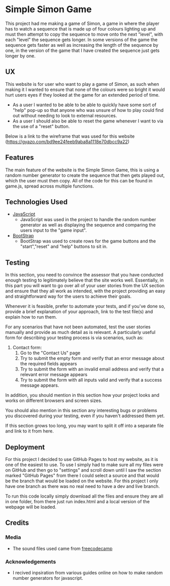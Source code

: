 # Simple Simon Game

This project had me making a game of Simon, a game in where the player has to watch a sequence that is made up of four colours lighting up and must then attempt to copy the sequence to move onto the next "level", with each "level" the sequence gets longer.
In some versions of the game the sequence gets faster as well as increasing the length of the sequence by one, in the version of the game that I have created the sequence just gets longer by one.
 
## UX
 
This website is for user who want to play a game of Simon, as such when making it I wanted to ensure that none of the colours were so bright it would hurt users eyes if they looked at the game for an extended period of time.

 - As a user I wanted to be able to be able to quickly have some sort of "help" pop-up so that anyone who was unsure of how to play could find out without needing to look to external resources.
 - As a user I should also be able to reset the game whenever I want to via the use of a "reset" button.

Below is a link to the wireframe that was used for this website
(https://gyazo.com/bd9ee24feeb9aba8a1118e70dbcc9a22)


## Features

The main feature of the website is the Simple Simon Game, this is using a random number generator to create the sequence that then gets played out, which the user must then copy.
All of the code for this can be found in game.js, spread across multiple functions.

## Technologies Used

- [JavaScript](https://www.javascript.com/)
    - JavaScript was used in the project to handle the random number generator as well as displaying the sequence and comparing the users input to the "game input".
- [BootStrap](https://www.bootstrapcdn.com/)
    - BootStrap was used to create rows for the game buttons and the "start","reset" and "help" buttons to sit in.

## Testing

In this section, you need to convince the assessor that you have conducted enough testing to legitimately believe that the site works well. Essentially, in this part you will want to go over all of your user stories from the UX section and ensure that they all work as intended, with the project providing an easy and straightforward way for the users to achieve their goals.

Whenever it is feasible, prefer to automate your tests, and if you've done so, provide a brief explanation of your approach, link to the test file(s) and explain how to run them.

For any scenarios that have not been automated, test the user stories manually and provide as much detail as is relevant. A particularly useful form for describing your testing process is via scenarios, such as:

1. Contact form:
    1. Go to the "Contact Us" page
    2. Try to submit the empty form and verify that an error message about the required fields appears
    3. Try to submit the form with an invalid email address and verify that a relevant error message appears
    4. Try to submit the form with all inputs valid and verify that a success message appears.

In addition, you should mention in this section how your project looks and works on different browsers and screen sizes.

You should also mention in this section any interesting bugs or problems you discovered during your testing, even if you haven't addressed them yet.

If this section grows too long, you may want to split it off into a separate file and link to it from here.

## Deployment

For this project I decided to use GitHub Pages to host my website, as it is one of the easiest to use.
To use I simply had to make sure all my files were on GitHub and then go to "settings" and scroll down until I saw the section marked "GitHub Pages" from there I could select a source and that would be the branch that would be loaded on the website.
For this project I only have one branch as there was no real need to have a dev and live branch.

To run this code locally simply download all the files and ensure they are all in one folder, from there just run index.html and a local version of the webpage will be loaded.


## Credits

### Media
- The sound files used came from [freecodecamp](https://www.freecodecamp.org/)

### Acknowledgements
- I recived inpsiration from various guides online on how to make random number generators for javascript.
